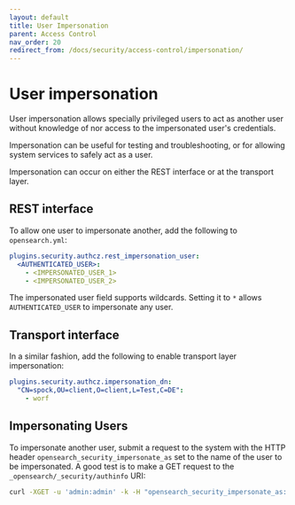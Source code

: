 ```yaml
---
layout: default
title: User Impersonation
parent: Access Control
nav_order: 20
redirect_from: /docs/security/access-control/impersonation/
---
```


# User impersonation

User impersonation allows specially privileged users to act as another user without knowledge of nor access to the impersonated user's credentials.

Impersonation can be useful for testing and troubleshooting, or for allowing system services to safely act as a user.

Impersonation can occur on either the REST interface or at the transport layer.


## REST interface

To allow one user to impersonate another, add the following to `opensearch.yml`:

```yml
plugins.security.authcz.rest_impersonation_user:
  <AUTHENTICATED_USER>:
    - <IMPERSONATED_USER_1>
    - <IMPERSONATED_USER_2>
```

The impersonated user field supports wildcards. Setting it to `*` allows `AUTHENTICATED_USER` to impersonate any user.


## Transport interface

In a similar fashion, add the following to enable transport layer impersonation:

```yml
plugins.security.authcz.impersonation_dn:
  "CN=spock,OU=client,O=client,L=Test,C=DE":
    - worf
```


## Impersonating Users

To impersonate another user, submit a request to the system with the HTTP header `opensearch_security_impersonate_as` set to the name of the user to be impersonated. A good test is to make a GET request to the `_opensearch/_security/authinfo` URI:

```bash
curl -XGET -u 'admin:admin' -k -H "opensearch_security_impersonate_as: user_1" https://localhost:9200/_opensearch/_security/authinfo?pretty
```
